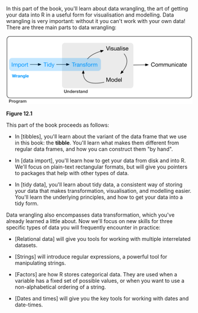 
In this part of the book, you'll learn about data wrangling, the art of getting your data into R in a useful form for visualisation and modelling. Data wrangling is very important: without it you can't work with your own data! There are three main parts to data wrangling:


![Figure 12.1](diagrams/data-science-wrangle.png)

**Figure 12.1**

This part of the book proceeds as follows:

*   In [tibbles], you'll learn about the variant of the data frame that we use
    in this book: the __tibble__.  You'll learn what makes them different
    from regular data frames, and how you can construct them "by hand".

*   In [data import], you'll learn how to get your data from disk and into R.
    We'll focus on plain-text rectangular formats, but will give you pointers 
    to packages that help with other types of data.

*   In [tidy data], you'll learn about tidy data, a consistent way of storing
    your data that makes transformation, visualisation, and modelling easier.
    You'll learn the underlying principles, and how to get your data into a 
    tidy form.

Data wrangling also encompasses data transformation, which you've already learned a little about. Now we'll focus on new skills for three specific types of data you will frequently encounter in practice:

*   [Relational data] will give you tools for working with multiple
    interrelated datasets.
    
*   [Strings] will introduce regular expressions, a powerful tool for
    manipulating strings.

*   [Factors] are how R stores categorical data. They are used when a variable
    has a fixed set of possible values, or when you want to use a non-alphabetical
    ordering of a string.
    
*   [Dates and times] will give you the key tools for working with 
    dates and date-times.